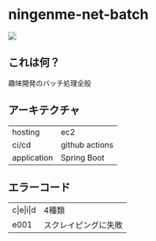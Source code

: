 # ningenme-net-batch
![](https://github.com/ningenMe/ningenme-net-batch/workflows/deploy/badge.svg)  

## これは何？
趣味開発のバッチ処理全般

## アーキテクチャ  
|            |                |  
|----------- |--------------- |  
|hosting     | ec2            |  
|ci/cd       | github actions |  
|application | Spring Boot    |  

## エラーコード
|            |                              |  
|----------- |---------------               |  
| c\|e\|i\|d | 4種類                        |  
| e001       |  スクレイピングに失敗        |  

